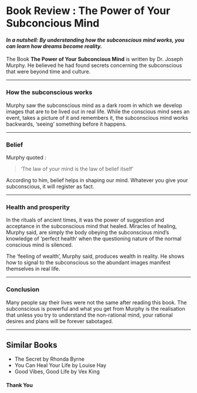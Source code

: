 # Book Review : The Power of Your Subconcious Mind

#### _In a nutshell: By understanding how the subconscious mind works, you can learn how dreams become reality._

The Book __The Power of Your Subconcious Mind__ is written by Dr. Joseph Murphy. He believed he had found secrets concerning the subconscious that were beyond time and culture.

---

### How the subconscious works

Murphy saw the subconscious mind as a dark room in which we develop images that are to be lived out in real life. While the conscious mind sees an event, takes a picture of it and remembers it, the subconscious mind works backwards, ‘seeing’ something before it happens.

---

### Belief

Murphy quoted : 
>‘The law of your mind is the law of belief itself’


According to him, belief helps in shaping our mind. Whatever you give your subconscious, it will register as fact.

---

### Health and prosperity

In the rituals of ancient times, it was the power of suggestion and acceptance in the subconscious mind that healed. Miracles of healing, Murphy said, are simply the body obeying the subconscious mind’s knowledge of ‘perfect health’ when the questioning nature of the normal conscious mind is silenced. 

The ‘feeling of wealth’, Murphy said, produces wealth in reality. He shows how to signal to the subconscious so the abundant images manifest themselves in real life.

---

### Conclusion

Many people say their lives were not the same after reading this book. The subconscious is powerful and what you get from Murphy is the realisation that unless you try to understand the non-rational mind, your rational desires and plans will be forever sabotaged.

---

## Similar Books

* The Secret by Rhonda Byrne
* You Can Heal Your Life by Louise Hay
* Good Vibes, Good Life by Vex King

#### **Thank You**
